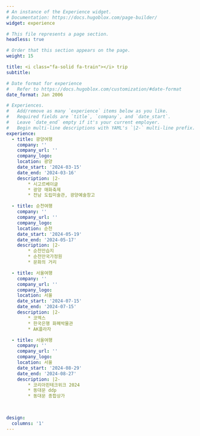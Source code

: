 ```yaml
---
# An instance of the Experience widget.
# Documentation: https://docs.hugoblox.com/page-builder/
widget: experience

# This file represents a page section.
headless: true

# Order that this section appears on the page.
weight: 15

title: <i class="fa-solid fa-train"></i> trip
subtitle:

# Date format for experience
#   Refer to https://docs.hugoblox.com/customization/#date-format
date_format: Jan 2006

# Experiences.
#   Add/remove as many `experience` items below as you like.
#   Required fields are `title`, `company`, and `date_start`.
#   Leave `date_end` empty if it's your current employer.
#   Begin multi-line descriptions with YAML's `|2-` multi-line prefix.
experience:
  - title: 광양여행
    company: ''
    company_url: ''
    company_logo: 
    location: 광양
    date_start: '2024-03-15'
    date_end: '2024-03-16'
    description: |2-
        * 시고르베이글
        * 광양 매화축제
        * 전남 도립미술관, 광양예술창고

  - title: 순천여행
    company: ''
    company_url: ''
    company_logo: 
    location: 순천
    date_start: '2024-05-19'
    date_end: '2024-05-17'
    description: |2-
        * 순천만습지
        * 순천만국가정원
        * 문화의 거리

  - title: 서울여행
    company: ''
    company_url: ''
    company_logo: 
    location: 서울
    date_start: '2024-07-15'
    date_end: '2024-07-15'
    description: |2-
        * 코엑스
        * 한국은행 화폐박물관
        * AK플라자

  - title: 서울여행
    company: ''
    company_url: ''
    company_logo: 
    location: 서울
    date_start: '2024-08-29'
    date_end: '2024-08-27'
    description: |2-
        * 코리아핀테크위크 2024
        * 동대문 ddp
        * 동대문 종합상가

  

design:
  columns: '1'
---
```

